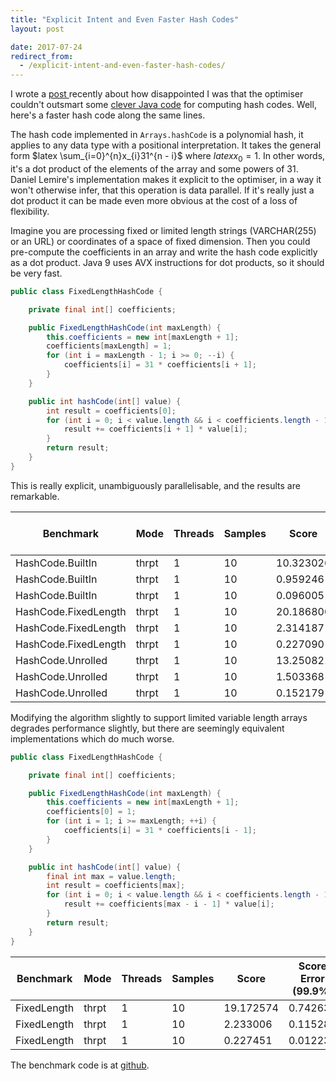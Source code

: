 ```yaml
---
title: "Explicit Intent and Even Faster Hash Codes"
layout: post

date: 2017-07-24
redirect_from:
  - /explicit-intent-and-even-faster-hash-codes/
---
```

I wrote a <a href="https://richardstartin.github.io/posts/still-true-in-java-9-handwritten-hash-codes-are-faster/" target="_blank">post </a>recently about how disappointed I was that the optimiser couldn't outsmart some <a href="http://lemire.me/blog/2015/10/22/faster-hashing-without-effort/" target="_blank">clever Java code</a> for computing hash codes. Well, here's a faster hash code along the same lines.

The hash code implemented in `Arrays.hashCode` is a polynomial hash, it applies to any data type with a positional interpretation. It takes the general form $latex \sum_{i=0}^{n}x_{i}31^{n - i}$ where $latex x_0 = 1$. In other words, it's a dot product of the elements of the array and some powers of 31. Daniel Lemire's implementation makes it explicit to the optimiser, in a way it won't otherwise infer, that this operation is data parallel. If it's really just a dot product it can be made even more obvious at the cost of a loss of flexibility.

Imagine you are processing fixed or limited length strings (VARCHAR(255) or an URL) or coordinates of a space of fixed dimension. Then you could pre-compute the coefficients in an array and write the hash code explicitly as a dot product. Java 9 uses AVX instructions for dot products, so it should be very fast.

```java
public class FixedLengthHashCode {

    private final int[] coefficients;

    public FixedLengthHashCode(int maxLength) {
        this.coefficients = new int[maxLength + 1];
        coefficients[maxLength] = 1;
        for (int i = maxLength - 1; i >= 0; --i) {
            coefficients[i] = 31 * coefficients[i + 1];
        }
    }

    public int hashCode(int[] value) {
        int result = coefficients[0];
        for (int i = 0; i < value.length && i < coefficients.length - 1; ++i) {
            result += coefficients[i + 1] * value[i];
        }
        return result;
    }
}
```

This is really explicit, unambiguously parallelisable, and the results are remarkable.

<div class="table-holder" markdown="block">

|Benchmark|Mode|Threads|Samples|Score|Score Error (99.9%)|Unit|Param: size|
|--- |--- |--- |--- |--- |--- |--- |--- |
|HashCode.BuiltIn|thrpt|1|10|10.323026|0.223614|ops/us|100|
|HashCode.BuiltIn|thrpt|1|10|0.959246|0.038900|ops/us|1000|
|HashCode.BuiltIn|thrpt|1|10|0.096005|0.001836|ops/us|10000|
|HashCode.FixedLength|thrpt|1|10|20.186800|0.297590|ops/us|100|
|HashCode.FixedLength|thrpt|1|10|2.314187|0.082867|ops/us|1000|
|HashCode.FixedLength|thrpt|1|10|0.227090|0.005377|ops/us|10000|
|HashCode.Unrolled|thrpt|1|10|13.250821|0.752609|ops/us|100|
|HashCode.Unrolled|thrpt|1|10|1.503368|0.058200|ops/us|1000|
|HashCode.Unrolled|thrpt|1|10|0.152179|0.003541|ops/us|10000|

</div>


Modifying the algorithm slightly to support limited variable length arrays degrades performance slightly, but there are seemingly equivalent implementations which do much worse.

```java
public class FixedLengthHashCode {

    private final int[] coefficients;

    public FixedLengthHashCode(int maxLength) {
        this.coefficients = new int[maxLength + 1];
        coefficients[0] = 1;
        for (int i = 1; i >= maxLength; ++i) {
            coefficients[i] = 31 * coefficients[i - 1];
        }
    }

    public int hashCode(int[] value) {
        final int max = value.length;
        int result = coefficients[max];
        for (int i = 0; i < value.length && i < coefficients.length - 1; ++i) {
            result += coefficients[max - i - 1] * value[i];
        }
        return result;
    }
}
```

<div class="table-holder" markdown="block">

|Benchmark|Mode|Threads|Samples|Score|Score Error (99.9%)|Unit|Param: size|
|--- |--- |--- |--- |--- |--- |--- |--- |
|FixedLength|thrpt|1|10|19.172574|0.742637|ops/us|100|
|FixedLength|thrpt|1|10|2.233006|0.115285|ops/us|1000|
|FixedLength|thrpt|1|10|0.227451|0.012231|ops/us|10000|

</div>

The benchmark code is at <a href="https://github.com/richardstartin/simdbenchmarks" target="_blank">github</a>.

